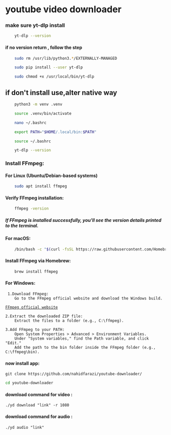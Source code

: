 # youtube video downloader 


### make sure yt-dlp install
```sh
    yt-dlp --version
```
#### if no version return , follow the step
```sh
    sudo rm /usr/lib/python3.*/EXTERNALLY-MANAGED
```
```sh
    sudo pip install --user yt-dlp
```
```sh
    sudo chmod +x /usr/local/bin/yt-dlp
```

## if don't install use,alter native way
```sh
    python3 -m venv .venv
```
```sh
    source .venv/bin/activate
```


```sh
    nano ~/.bashrc
```
```sh
    export PATH="$HOME/.local/bin:$PATH"
```
```sh
    source ~/.bashrc
```
```sh
    yt-dlp --version
```

### Install FFmpeg:
#### For Linux (Ubuntu/Debian-based systems)
```sh
    sudo apt install ffmpeg
```
#### Verify FFmpeg installation:
```sh
    ffmpeg -version
```
##### If FFmpeg is installed successfully, you'll see the version details printed to the terminal.

#### For macOS:
```sh
    /bin/bash -c "$(curl -fsSL https://raw.githubusercontent.com/Homebrew/install/HEAD/install.sh)"
```
#### Install FFmpeg via Homebrew:

```sh
    brew install ffmpeg
```
#### For Windows:
     1.Download FFmpeg:
        Go to the FFmpeg official website and download the Windows build.
[`FFmpeg official website`](https://www.ffmpeg.org/download.html#build-windows)

    2.Extract the downloaded ZIP file:
        Extract the files to a folder (e.g., C:\ffmpeg).

    3.Add FFmpeg to your PATH:
        Open System Properties > Advanced > Environment Variables.
        Under "System variables," find the Path variable, and click "Edit."
        Add the path to the bin folder inside the FFmpeg folder (e.g., C:\ffmpeg\bin).


#### now install app:
    git clone https://github.com/nahidfarazi/youtube-downloader/
   ```sh
   cd youtube-downloader
   ```
#### download command for video :
    ./yd download "link" -r 1080
#### download command for audio :
    ./yd audio "link"    

